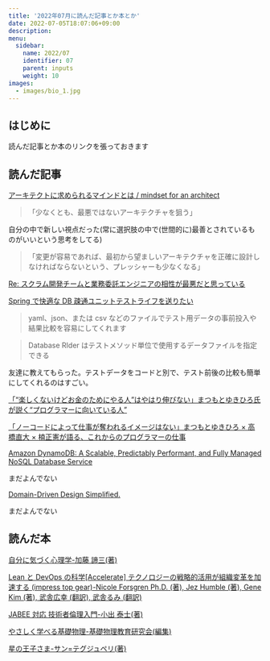 ```yaml
---
title: '2022年07月に読んだ記事とか本とか'
date: 2022-07-05T18:07:06+09:00
description:
menu:
  sidebar:
    name: 2022/07
    identifier: 07
    parent: inputs
    weight: 10
images:
  - images/bio_1.jpg
---
```


## はじめに

読んだ記事とか本のリンクを張っておきます

## 読んだ記事

[アーキテクトに求められるマインドとは / mindset for an architect](https://speakerdeck.com/iselegant/mindset-for-an-architect)

> 「少なくとも、最悪ではないアーキテクチャを狙う」

自分の中で新しい視点だった(常に選択肢の中で(世間的に)最善とされているものがいいという思考をしてる)

> 「変更が容易であれば、最初から望ましいアーキテクチャを正確に設計しなければならないという、プレッシャーも少なくなる」

[Re: スクラム開発チームと業務委託エンジニアの相性が最悪だと思っている](https://terurou.hateblo.jp/entry/2022/07/16/161845)

[Spring で快適な DB 疎通ユニットテストライフを送りたい](https://www.m3tech.blog/entry/2021/12/19/120000#Database-Rider)

> yaml、json、または csv などのファイルでテスト用データの事前投入や結果比較を容易にしてくれます

> Database RIder はテストメソッド単位で使用するデータファイルを指定できる

友達に教えてもらった。テストデータをコードと別で、テスト前後の比較も簡単にしてくれるのはすごい。

[「“楽しくないけどお金のためにやる人”はやはり伸びない」まつもとゆきひろ氏が説く“プログラマーに向いている人”](https://logmi.jp/tech/articles/326846)

[「ノーコードによって仕事が奪われるイメージはない」まつもとゆきひろ × 高橋直大 × 楠正憲が語る、これからのプログラマーの仕事](https://logmi.jp/tech/articles/326957)

[Amazon DynamoDB: A Scalable, Predictably Performant, and Fully Managed NoSQL Database Service](https://www.usenix.org/system/files/atc22-vig.pdf)

まだよんでない

[Domain-Driven Design Simplified.](https://medium.com/@jaysonmulwa/domain-driven-design-simplified-a03c732401c9)

まだよんでない

## 読んだ本

[自分に気づく心理学-加藤 諦三(著)](https://www.amazon.co.jp/%E8%87%AA%E5%88%86%E3%81%AB%E6%B0%97%E3%81%A5%E3%81%8F%E5%BF%83%E7%90%86%E5%AD%A6-%E5%8A%A0%E8%97%A4-%E8%AB%A6%E4%B8%89/dp/4569649580)

[Lean と DevOps の科学[Accelerate] テクノロジーの戦略的活用が組織変革を加速する (impress top gear)-Nicole Forsgren Ph.D. (著), Jez Humble (著), Gene Kim (著), 武舎広幸 (翻訳), 武舎るみ (翻訳)](https://www.amazon.co.jp/Lean%E3%81%A8DevOps%E3%81%AE%E7%A7%91%E5%AD%A6-Accelerate-%E3%83%86%E3%82%AF%E3%83%8E%E3%83%AD%E3%82%B8%E3%83%BC%E3%81%AE%E6%88%A6%E7%95%A5%E7%9A%84%E6%B4%BB%E7%94%A8%E3%81%8C%E7%B5%84%E7%B9%94%E5%A4%89%E9%9D%A9%E3%82%92%E5%8A%A0%E9%80%9F%E3%81%99%E3%82%8B-impress-gear/dp/4295004901/ref=sr_1_1?keywords=lean%E3%81%A8devops%E3%81%AE%E7%A7%91%E5%AD%A6&qid=1658040624&s=books&sprefix=lean%2Cstripbooks%2C237&sr=1-1)

[JABEE 対応 技術者倫理入門-小出 泰士(著)](https://www.amazon.co.jp/JABEE%E5%AF%BE%E5%BF%9C-%E6%8A%80%E8%A1%93%E8%80%85%E5%80%AB%E7%90%86%E5%85%A5%E9%96%80-%E5%B0%8F%E5%87%BA-%E6%B3%B0%E5%A3%AB/dp/4621082523/ref=sr_1_1?__mk_ja_JP=%E3%82%AB%E3%82%BF%E3%82%AB%E3%83%8A&crid=35H89XP5N094W&keywords=%E6%8A%80%E8%A1%93%E8%80%85%E5%80%AB%E7%90%86%E5%85%A5%E9%96%80&qid=1658040689&s=books&sprefix=%E6%8A%80%E8%A1%93%E8%80%85%E5%80%AB%E7%90%86%E5%85%A5%E9%96%80%2Cstripbooks%2C191&sr=1-1)

[やさしく学べる基礎物理-基礎物理教育研究会(編集)](https://www.amazon.co.jp/%E3%82%84%E3%81%95%E3%81%97%E3%81%8F%E5%AD%A6%E3%81%B9%E3%82%8B%E5%9F%BA%E7%A4%8E%E7%89%A9%E7%90%86-%E6%96%B0%E8%A3%85%E7%89%88-%E5%9F%BA%E7%A4%8E%E7%89%A9%E7%90%86%E6%95%99%E8%82%B2%E7%A0%94%E7%A9%B6%E4%BC%9A/dp/4627152825/ref=sr_1_1?__mk_ja_JP=%E3%82%AB%E3%82%BF%E3%82%AB%E3%83%8A&crid=RIBUJCG8CA2R&keywords=%E3%82%84%E3%81%95%E3%81%97%E3%81%8F%E5%AD%A6%E3%81%B9%E3%82%8B%E3%81%B6%E3%81%A4%E3%82%8A&qid=1658040781&s=books&sprefix=%E3%82%84%E3%81%95%E3%81%97%E3%81%8F%E5%AD%A6%E3%81%B9%E3%82%8B%E3%81%B6%E3%81%A4%E3%82%8A%2Cstripbooks%2C198&sr=1-1)

[星の王子さま-サン=テグジュペリ(著)](https://www.amazon.co.jp/%E6%98%9F%E3%81%AE%E7%8E%8B%E5%AD%90%E3%81%95%E3%81%BE-%E6%96%B0%E6%BD%AE%E6%96%87%E5%BA%AB-%E3%82%B5%E3%83%B3-%E3%83%86%E3%82%B0%E3%82%B8%E3%83%A5%E3%83%9A%E3%83%AA/dp/4102122044/ref=sr_1_4?keywords=%E6%98%9F%E3%81%AE%E7%8E%8B%E5%AD%90%E3%81%95%E3%81%BE&qid=1658045026&sprefix=%E6%98%9F%E3%81%AE%E7%8E%8B%E5%AD%90%2Caps%2C232&sr=8-4)
